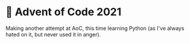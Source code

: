 # 🎄 Advent of Code 2021
Making another attempt at AoC, this time learning Python (as I've always hated on it, but never used it in anger).
